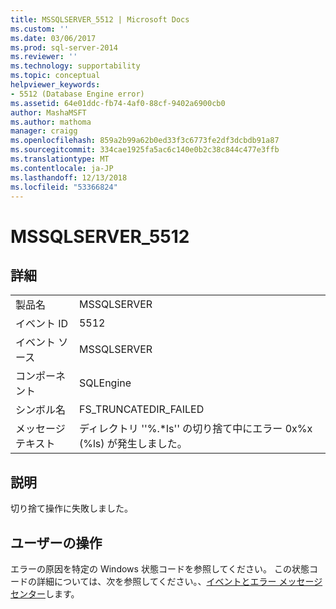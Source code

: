 ```yaml
---
title: MSSQLSERVER_5512 | Microsoft Docs
ms.custom: ''
ms.date: 03/06/2017
ms.prod: sql-server-2014
ms.reviewer: ''
ms.technology: supportability
ms.topic: conceptual
helpviewer_keywords:
- 5512 (Database Engine error)
ms.assetid: 64e01ddc-fb74-4af0-88cf-9402a6900cb0
author: MashaMSFT
ms.author: mathoma
manager: craigg
ms.openlocfilehash: 859a2b99a62b0ed33f3c6773fe2df3dcbdb91a87
ms.sourcegitcommit: 334cae1925fa5ac6c140e0b2c38c844c477e3ffb
ms.translationtype: MT
ms.contentlocale: ja-JP
ms.lasthandoff: 12/13/2018
ms.locfileid: "53366824"
---
```

# <a name="mssqlserver5512"></a>MSSQLSERVER_5512
    
## <a name="details"></a>詳細  
  
|||  
|-|-|  
|製品名|MSSQLSERVER|  
|イベント ID|5512|  
|イベント ソース|MSSQLSERVER|  
|コンポーネント|SQLEngine|  
|シンボル名|FS_TRUNCATEDIR_FAILED|  
|メッセージ テキスト|ディレクトリ ''%.*ls'' の切り捨て中にエラー 0x%x (%ls) が発生しました。|  
  
## <a name="explanation"></a>説明  
 切り捨て操作に失敗しました。  
  
## <a name="user-action"></a>ユーザーの操作  
 エラーの原因を特定の Windows 状態コードを参照してください。 この状態コードの詳細については、次を参照してください。、[イベントとエラー メッセージ センター](https://go.microsoft.com/fwlink/?linkid=47660)します。  
  
  
